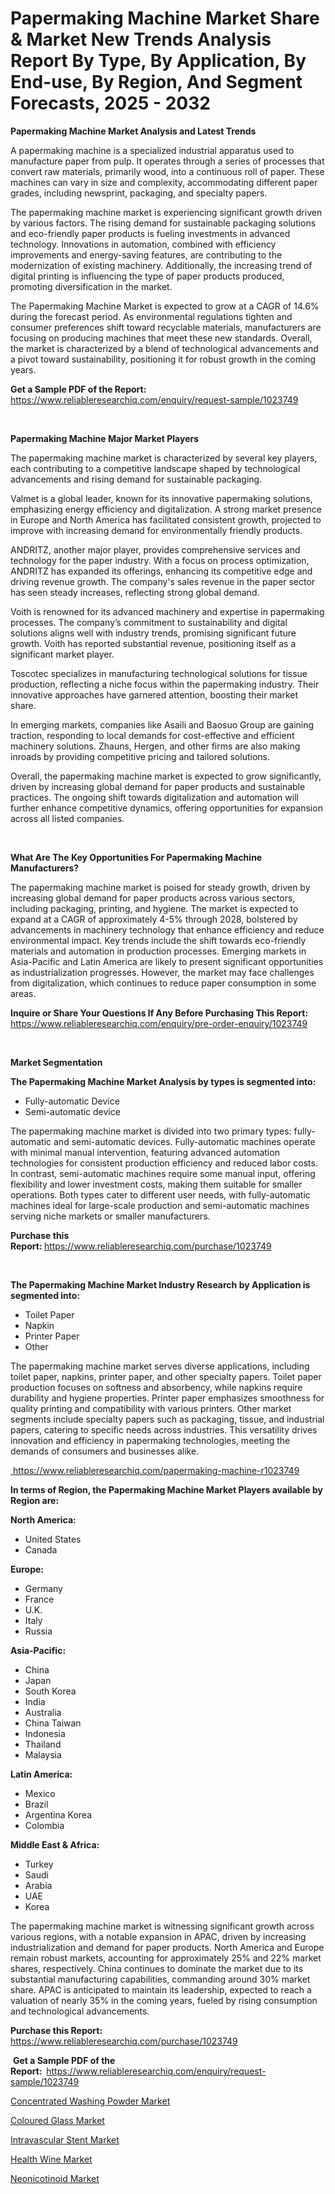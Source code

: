 <p><h1>Papermaking Machine Market Share & Market New Trends Analysis Report By Type, By Application, By End-use, By Region, And Segment Forecasts, 2025 - 2032</h1></p><p><strong>Papermaking Machine Market Analysis and Latest Trends</strong></p>
<p><p>A papermaking machine is a specialized industrial apparatus used to manufacture paper from pulp. It operates through a series of processes that convert raw materials, primarily wood, into a continuous roll of paper. These machines can vary in size and complexity, accommodating different paper grades, including newsprint, packaging, and specialty papers.</p><p>The papermaking machine market is experiencing significant growth driven by various factors. The rising demand for sustainable packaging solutions and eco-friendly paper products is fueling investments in advanced technology. Innovations in automation, combined with efficiency improvements and energy-saving features, are contributing to the modernization of existing machinery. Additionally, the increasing trend of digital printing is influencing the type of paper products produced, promoting diversification in the market.</p><p>The Papermaking Machine Market is expected to grow at a CAGR of 14.6% during the forecast period. As environmental regulations tighten and consumer preferences shift toward recyclable materials, manufacturers are focusing on producing machines that meet these new standards. Overall, the market is characterized by a blend of technological advancements and a pivot toward sustainability, positioning it for robust growth in the coming years.</p></p>
<p><strong>Get a Sample PDF of the Report:&nbsp;</strong> <a href="https://www.reliableresearchiq.com/enquiry/request-sample/1023749?utm_campaign=1121&utm_medium=2&utm_source=Github&utm_content=ia&utm_term=05032025&utm_id=papermaking-machine">https://www.reliableresearchiq.com/enquiry/request-sample/1023749</a></p>
<p>&nbsp;</p>
<p><strong>Papermaking Machine Major Market Players</strong></p>
<p><p>The papermaking machine market is characterized by several key players, each contributing to a competitive landscape shaped by technological advancements and rising demand for sustainable packaging.</p><p>Valmet is a global leader, known for its innovative papermaking solutions, emphasizing energy efficiency and digitalization. A strong market presence in Europe and North America has facilitated consistent growth, projected to improve with increasing demand for environmentally friendly products.</p><p>ANDRITZ, another major player, provides comprehensive services and technology for the paper industry. With a focus on process optimization, ANDRITZ has expanded its offerings, enhancing its competitive edge and driving revenue growth. The company's sales revenue in the paper sector has seen steady increases, reflecting strong global demand.</p><p>Voith is renowned for its advanced machinery and expertise in papermaking processes. The company’s commitment to sustainability and digital solutions aligns well with industry trends, promising significant future growth. Voith has reported substantial revenue, positioning itself as a significant market player.</p><p>Toscotec specializes in manufacturing technological solutions for tissue production, reflecting a niche focus within the papermaking industry. Their innovative approaches have garnered attention, boosting their market share.</p><p>In emerging markets, companies like Asaili and Baosuo Group are gaining traction, responding to local demands for cost-effective and efficient machinery solutions. Zhauns, Hergen, and other firms are also making inroads by providing competitive pricing and tailored solutions.</p><p>Overall, the papermaking machine market is expected to grow significantly, driven by increasing global demand for paper products and sustainable practices. The ongoing shift towards digitalization and automation will further enhance competitive dynamics, offering opportunities for expansion across all listed companies.</p></p>
<p>&nbsp;</p>
<p><strong>What Are The Key Opportunities For Papermaking Machine Manufacturers?</strong></p>
<p><p>The papermaking machine market is poised for steady growth, driven by increasing global demand for paper products across various sectors, including packaging, printing, and hygiene. The market is expected to expand at a CAGR of approximately 4-5% through 2028, bolstered by advancements in machinery technology that enhance efficiency and reduce environmental impact. Key trends include the shift towards eco-friendly materials and automation in production processes. Emerging markets in Asia-Pacific and Latin America are likely to present significant opportunities as industrialization progresses. However, the market may face challenges from digitalization, which continues to reduce paper consumption in some areas.</p></p>
<p><strong>Inquire or Share Your Questions If Any Before Purchasing This Report:</strong> <a href="https://www.reliableresearchiq.com/enquiry/pre-order-enquiry/1023749?utm_campaign=1121&utm_medium=2&utm_source=Github&utm_content=ia&utm_term=05032025&utm_id=papermaking-machine">https://www.reliableresearchiq.com/enquiry/pre-order-enquiry/1023749</a></p>
<p>&nbsp;</p>
<p><strong>Market Segmentation</strong></p>
<p><strong>The Papermaking Machine Market Analysis by types is segmented into:</strong></p>
<p><ul><li>Fully-automatic Device</li><li>Semi-automatic device</li></ul></p>
<p><p>The papermaking machine market is divided into two primary types: fully-automatic and semi-automatic devices. Fully-automatic machines operate with minimal manual intervention, featuring advanced automation technologies for consistent production efficiency and reduced labor costs. In contrast, semi-automatic machines require some manual input, offering flexibility and lower investment costs, making them suitable for smaller operations. Both types cater to different user needs, with fully-automatic machines ideal for large-scale production and semi-automatic machines serving niche markets or smaller manufacturers.</p></p>
<p><strong>Purchase this Report:&nbsp;</strong><a href="https://www.reliableresearchiq.com/purchase/1023749?utm_campaign=1121&utm_medium=2&utm_source=Github&utm_content=ia&utm_term=05032025&utm_id=papermaking-machine">https://www.reliableresearchiq.com/purchase/1023749</a></p>
<p>&nbsp;</p>
<p><strong>The Papermaking Machine Market Industry Research by Application is segmented into:</strong></p>
<p><ul><li>Toilet Paper</li><li>Napkin</li><li>Printer Paper</li><li>Other</li></ul></p>
<p><p>The papermaking machine market serves diverse applications, including toilet paper, napkins, printer paper, and other specialty papers. Toilet paper production focuses on softness and absorbency, while napkins require durability and hygiene properties. Printer paper emphasizes smoothness for quality printing and compatibility with various printers. Other market segments include specialty papers such as packaging, tissue, and industrial papers, catering to specific needs across industries. This versatility drives innovation and efficiency in papermaking technologies, meeting the demands of consumers and businesses alike.</p></p>
<p><a href="https://www.reliableresearchiq.com/papermaking-machine-r1023749?utm_campaign=1121&utm_medium=2&utm_source=Github&utm_content=ia&utm_term=05032025&utm_id=papermaking-machine">&nbsp;https://www.reliableresearchiq.com/papermaking-machine-r1023749</a></p>
<p><strong>In terms of Region, the Papermaking Machine Market Players available by Region are:</strong></p>
<p>
    <p> <strong> North America: </strong>
        <ul>
            <li>United States</li>
            <li>Canada</li>
        </ul>
        </p> 
    <p> <strong> Europe: </strong>
        <ul>
            <li>Germany</li>
            <li>France</li>
            <li>U.K.</li>
            <li>Italy</li>
            <li>Russia</li>
        </ul>
        </p> 
    <p> <strong> Asia-Pacific: </strong>
        <ul>
            <li>China</li>
            <li>Japan</li>
            <li>South Korea</li>
            <li>India</li>
            <li>Australia</li>
            <li>China Taiwan</li>
            <li>Indonesia</li>
            <li>Thailand</li>
            <li>Malaysia</li>
        </ul>
        </p> 
    <p> <strong> Latin America: </strong>
        <ul>
            <li>Mexico</li>
            <li>Brazil</li>
            <li>Argentina Korea</li>
            <li>Colombia</li>
        </ul>
        </p> 
    <p> <strong> Middle East & Africa: </strong>
        <ul>
            <li>Turkey</li>
            <li>Saudi</li>
            <li>Arabia</li>
            <li>UAE</li>
            <li>Korea</li>
        </ul>
    </p>
    </p>
<p><p>The papermaking machine market is witnessing significant growth across various regions, with a notable expansion in APAC, driven by increasing industrialization and demand for paper products. North America and Europe remain robust markets, accounting for approximately 25% and 22% market shares, respectively. China continues to dominate the market due to its substantial manufacturing capabilities, commanding around 30% market share. APAC is anticipated to maintain its leadership, expected to reach a valuation of nearly 35% in the coming years, fueled by rising consumption and technological advancements.</p></p>
<p><strong>Purchase this Report: </strong><a href="https://www.reliableresearchiq.com/purchase/1023749?utm_campaign=1121&utm_medium=2&utm_source=Github&utm_content=ia&utm_term=05032025&utm_id=papermaking-machine">https://www.reliableresearchiq.com/purchase/1023749</a></p>
<p>&nbsp;<strong>Get a Sample PDF of the Report:&nbsp;&nbsp;</strong><a href="https://www.reliableresearchiq.com/enquiry/request-sample/1023749?utm_campaign=1121&utm_medium=2&utm_source=Github&utm_content=ia&utm_term=05032025&utm_id=papermaking-machine">https://www.reliableresearchiq.com/enquiry/request-sample/1023749</a></p>
<p><strong></strong></p>
<p><p><a href="https://github.com/dekamrapinq1/Market-Research-Report-List-1/blob/main/concentrated-washing-powder-market.md?utm_campaign=1121&utm_medium=2&utm_source=Github&utm_content=ia&utm_term=05032025&utm_id=papermaking-machine">Concentrated Washing Powder Market</a></p><p><a href="https://github.com/khifzaba/Market-Research-Report-List-1/blob/main/coloured-glass-market.md?utm_campaign=1121&utm_medium=2&utm_source=Github&utm_content=ia&utm_term=05032025&utm_id=papermaking-machine">Coloured Glass Market</a></p><p><a href="https://github.com/welfmimon/Market-Research-Report-List-1/blob/main/intravascular-stent-market.md?utm_campaign=1121&utm_medium=2&utm_source=Github&utm_content=ia&utm_term=05032025&utm_id=papermaking-machine">Intravascular Stent Market</a></p><p><a href="https://github.com/spineamosa0e/Market-Research-Report-List-1/blob/main/health-wine-market.md?utm_campaign=1121&utm_medium=2&utm_source=Github&utm_content=ia&utm_term=05032025&utm_id=papermaking-machine">Health Wine Market</a></p><p><a href="https://github.com/dumanelina6v/Market-Research-Report-List-1/blob/main/neonicotinoid-market.md?utm_campaign=1121&utm_medium=2&utm_source=Github&utm_content=ia&utm_term=05032025&utm_id=papermaking-machine">Neonicotinoid Market</a></p></p>